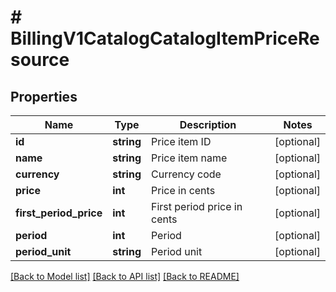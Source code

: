# # BillingV1CatalogCatalogItemPriceResource

## Properties

Name | Type | Description | Notes
------------ | ------------- | ------------- | -------------
**id** | **string** | Price item ID | [optional]
**name** | **string** | Price item name | [optional]
**currency** | **string** | Currency code | [optional]
**price** | **int** | Price in cents | [optional]
**first_period_price** | **int** | First period price in cents | [optional]
**period** | **int** | Period | [optional]
**period_unit** | **string** | Period unit | [optional]

[[Back to Model list]](../../README.md#models) [[Back to API list]](../../README.md#endpoints) [[Back to README]](../../README.md)
